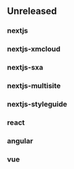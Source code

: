 ## Unreleased

### nextjs

### nextjs-xmcloud

### nextjs-sxa

### nextjs-multisite

### nextjs-styleguide

### react

### angular

### vue